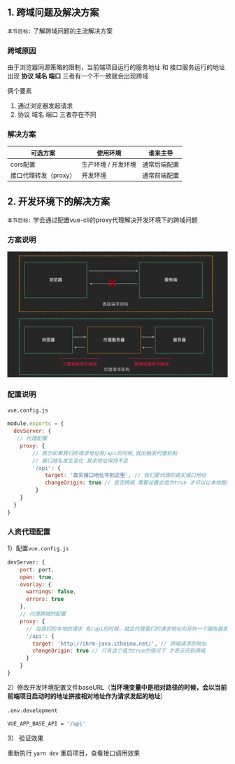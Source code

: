 ## 1. 跨域问题及解决方案

`本节目标:`  了解跨域问题的主流解决方案

### 跨域原因

由于浏览器同源策略的限制，当前端项目运行的服务地址 和 接口服务运行的地址出现 **协议 域名 端口** 三者有一个不一致就会出现跨域

俩个要素

1. 通过浏览器发起请求
2. 协议 域名 端口 三者存在不同

### 解决方案

| 可选方案              | 使用环境            | 谁来主导     |
| --------------------- | ------------------- | ------------ |
| cors配置              | 生产环境 / 开发环境 | 通常后端配置 |
| 接口代理转发（proxy） | 开发环境            | 通常前端配置 |

## 2. 开发环境下的解决方案

`本节目标:`  学会通过配置vue-cli的proxy代理解决开发环境下的跨域问题

### 方案说明

![](asset/login/cors.png)

### 配置说明

`vue.config.js`

```js
module.exports = {
  devServer: {
   // 代理配置
    proxy: {
        // 表示如果我们的请求地址有/api的时候,就出触发代理机制
        // 接口域名发生变化 其余地址保持不变
        '/api': {
            target: '真实接口地址写到这里', // 我们要代理的真实接口地址
            changeOrigin: true // 是否跨域 需要设置此值为true 才可以让本地服务代理我们发出请求
         }
    }
  }
}
```

### 人资代理配置

1）配置`vue.config.js` 

```js
devServer: {
    port: port,
    open: true,
    overlay: {
      warnings: false,
      errors: true
    },
    // 代理跨域的配置
    proxy: {
      // 当我们的本地的请求 有/api的时候，就会代理我们的请求地址向另外一个服务器发出请求
      '/api': {
        target: 'http://ihrm-java.itheima.net/', // 跨域请求的地址
        changeOrigin: true // 只有这个值为true的情况下 才表示开启跨域
      }
    }
}
```

2）修改开发环境配置文件baseURL（**当环境变量中是相对路径的时候，会以当前前端项目启动时的地址拼接相对地址作为请求发起的地址**）

`.env.development`

```BASH
VUE_APP_BASE_API = '/api'
```

3） 验证效果

重新执行 `yarn dev` 重启项目，查看接口调用效果

